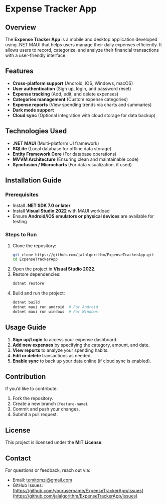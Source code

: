 # Expense Tracker App

## Overview
The **Expense Tracker App** is a mobile and desktop application developed using .NET MAUI that helps users manage their daily expenses efficiently. It allows users to record, categorize, and analyze their financial transactions with a user-friendly interface.

## Features
- **Cross-platform support** (Android, iOS, Windows, macOS)
- **User authentication** (Sign up, login, and password reset)
- **Expense tracking** (Add, edit, and delete expenses)
- **Categories management** (Custom expense categories)
- **Expense reports** (View spending trends via charts and summaries)
- **Dark mode support**
- **Cloud sync** (Optional integration with cloud storage for data backup)

## Technologies Used
- **.NET MAUI** (Multi-platform UI framework)
- **SQLite** (Local database for offline data storage)
- **Entity Framework Core** (For database operations)
- **MVVM Architecture** (Ensuring clean and maintainable code)
- **Syncfusion / Microcharts** (For data visualization, if used)

## Installation Guide
### Prerequisites
- Install **.NET SDK 7.0 or later**
- Install **Visual Studio 2022** with MAUI workload
- Ensure **Android/iOS emulators or physical devices** are available for testing

### Steps to Run
1. Clone the repository:
   ```sh
   git clone https://github.com/jalalgorithm/ExpenseTrackerApp.git
   cd ExpenseTrackerApp
   ```
2. Open the project in **Visual Studio 2022**.
3. Restore dependencies:
   ```sh
   dotnet restore
   ```
4. Build and run the project:
   ```sh
   dotnet build
   dotnet maui run android  # For Android
   dotnet maui run windows  # For Windows
   ```

## Usage Guide
1. **Sign up/Login** to access your expense dashboard.
2. **Add new expenses** by specifying the category, amount, and date.
3. **View reports** to analyze your spending habits.
4. **Edit or delete** transactions as needed.
5. **Enable sync** to back up your data online (if cloud sync is enabled).

## Contribution
If you’d like to contribute:
1. Fork the repository.
2. Create a new branch (`feature-name`).
3. Commit and push your changes.
4. Submit a pull request.

## License
This project is licensed under the **MIT License**.

## Contact
For questions or feedback, reach out via:
- Email: temitomzi@gmail.com
- GitHub Issues: [https://github.com/yourusername/ExpenseTrackerApp/issues](https://github.com/jalalgorithm/ExpenseTrackerApp/issues)

